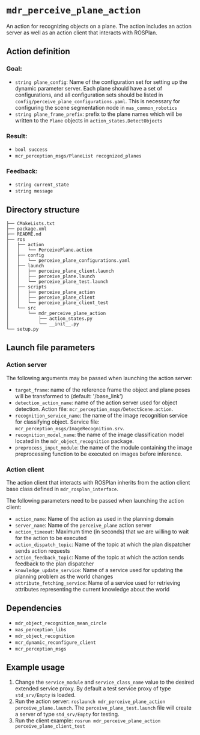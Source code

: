 # ``mdr_perceive_plane_action``

An action for recognizing objects on a plane. The action includes an action server as well as an action client that
interacts with ROSPlan.

## Action definition

### Goal:

* ``string plane_config``: Name of the configuration set for setting up the dynamic parameter server.  Each plane should
  have a set of configurations, and all configuration sets should be listed in
  ``config/perceive_plane_configurations.yaml``. This is necessary for configuring the scene segmentation  node in
  ``mas_common_robotics``
* ``string plane_frame_prefix``: prefix to the plane names which will be written to the ``Plane`` objects in
  ``action_states.DetectObjects``

### Result:

* ``bool success``
* ``mcr_perception_msgs/PlaneList recognized_planes``

### Feedback:

* ``string current_state``
* ``string message``

## Directory structure

```
├── CMakeLists.txt
├── package.xml
├── README.md
├── ros
│   ├── action
│   │   └── PerceivePlane.action
│   ├── config
│   │   └── perceive_plane_configurations.yaml
│   ├── launch
│   │   ├── perceive_plane_client.launch
│   │   ├── perceive_plane.launch
│   │   └── perceive_plane_test.launch
│   ├── scripts
│   │   ├── perceive_plane_action
│   │   ├── perceive_plane_client
│   │   └── perceive_plane_client_test
│   └── src
│       └── mdr_perceive_plane_action
│           ├── action_states.py
│           └── __init__.py
└── setup.py
```

## Launch file parameters

### Action server

The following arguments may be passed when launching the action server:
* ``target_frame``: name of the reference frame the object and plane poses will be transformed to
  (default: '/base_link')
* ``detection_action_name``: name of the action server used for object detection.
  Action file: `mcr_perception_msgs/DetectScene.action`.
* ``recognition_service_name``: the name of the image recognition service for classifying object.
  Service file: `mcr_perception_msgs/ImageRecognition.srv`.
* ``recognition_model_name``: the name of the image classification model located in the `mdr_object_recognition`
  package.
* ``preprocess_input_module``: the name of the module containing the image preprocessing function to be executed on
  images before inference.

### Action client

The action client that interacts with ROSPlan inherits from the action client base class defined in
``mdr_rosplan_interface``.

The following parameters need to be passed when launching the action client:
* ``action_name``: Name of the action as used in the planning domain
* ``server_name``: Name of the ``perceive_plane`` action server
* ``action_timeout``: Maximum time (in seconds) that we are willing to wait for the action to be executed
* ``action_dispatch_topic``: Name of the topic at which the plan dispatcher sends action requests
* ``action_feedback_topic``: Name of the topic at which the action sends feedback to the plan dispatcher
* ``knowledge_update_service``: Name of a service used for updating the planning problem as the world changes
* ``attribute_fetching_service``: Name of a service used for retrieving attributes representing the current knowledge
about the world

## Dependencies

* ``mdr_object_recognition_mean_circle``
* ``mas_perception_libs``
* ``mdr_object_recognition``
* ``mcr_dynamic_reconfigure_client``
* ``mcr_perception_msgs``

## Example usage

1. Change the ``service_module`` and ``service_class_name`` value to the desired extended service proxy. By default
a test service proxy of type ``std_srv/Empty`` is loaded.
2. Run the action server: ``roslaunch mdr_perceive_plane_action perceive_plane.launch``.
The ``perceive_plane_test.launch`` file will create a server of type ``std_srv/Empty`` for testing.
3. Run the client example: ``rosrun mdr_perceive_plane_action perceive_plane_client_test``
